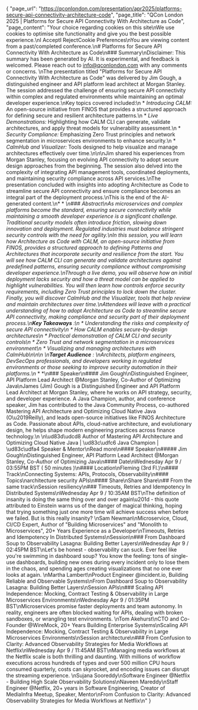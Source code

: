 {
    "page_url": "https://qconlondon.com/presentation/apr2025/platforms-secure-api-connectivity-architecture-code",
    "page_title": "QCon London 2025 | Platforms for Secure API Connectivity With Architecture as Code",
    "page_content": "Your choice regarding cookies on this site\nWe use cookies to optimise site functionality and give you the best possible experience.\nI AcceptI RejectCookie Preferences\nYou are viewing content from a past/completed conference.\n# Platforms for Secure API Connectivity With Architecture as Code\n### Summary\nDisclaimer: This summary has been generated by AI. It is experimental, and feedback is welcomed. Please reach out to info@qconlondon.com with any comments or concerns. \nThe presentation titled \"Platforms for Secure API Connectivity With Architecture as Code\" was delivered by Jim Gough, a distinguished engineer and API platform lead architect at Morgan Stanley. The session addressed the challenge of ensuring secure API connectivity within complex and regulated environments while maintaining an optimal developer experience.\nKey topics covered included:\n  * _Introducing CALM:_ An open-source initiative from FINOS that provides a structured approach for defining secure and resilient architecture patterns.\n  * _Live Demonstrations:_ Highlighting how CALM CLI can generate, validate architectures, and apply threat models for vulnerability assessment.\n  * _Security Compliance:_ Emphasizing Zero Trust principles and network segmentation in microservices environments to enhance security.\n  * _CalmHub and Visualizer:_ Tools designed to help visualize and manage architectures effectively over time.\n\n\nJim shared his experiences from Morgan Stanley, focusing on evolving API connectivity to adopt secure design approaches from the beginning. The session also delved into the complexity of integrating API management tools, coordinated deployments, and maintaining security compliance across API services.\nThe presentation concluded with insights into adopting Architecture as Code to streamline secure API connectivity and ensure compliance becomes an integral part of the deployment process.\nThis is the end of the AI-generated content.\n* * *\n### Abstract\nAs microservices and complex platforms become the standard, ensuring secure connectivity while maintaining a smooth developer experience is a significant challenge. Traditional security models often introduce friction, slowing down innovation and deployment. Regulated industries must balance stringent security controls with the need for agility.\nIn this session, you will learn how Architecture as Code with CALM, an open-source initiative from FINOS, provides a structured approach to defining Patterns and Architectures that incorporate security and resilience from the start. You will see how CALM CLI can generate and validate architectures against predefined patterns, ensuring security compliance without compromising developer experience.\nThrough a live demo, you will observe how an initial deployment lacks security and how a threat model can be applied to highlight vulnerabilities. You will then learn how controls enforce security requirements, including Zero Trust principles to lock down the cluster. Finally, you will discover CalmHub and the Visualizer, tools that help review and maintain architectures over time.\nAttendees will leave with a practical understanding of how to adopt Architecture as Code to streamline secure API connectivity, making compliance and security part of their deployment process.\n**Key Takeaways** :\n  * Understanding the risks and complexity of secure API connectivity\n  * How CALM enables secure-by-design architectures\n  * Practical demonstration of CALM CLI and security controls\n  * Zero Trust and network segmentation in a microservices environment\n  * Visualizing and managing architectures with CalmHub\n\n\n  \n**Target Audience** :   \nArchitects, platform engineers, DevSecOps professionals, and developers working in regulated environments or those seeking to improve security automation in their platforms.\n* * *\n### Speaker\n#### Jim Gough\nDistinguished Engineer, API Platform Lead Architect @Morgan Stanley, Co-Author of Optimizing Java\nJames (Jim) Gough is a Distinguished Engineer and API Platform Lead Architect at Morgan Stanley, where he works on API strategy, security, and developer experience. A Java Champion, author, and conference speaker, Jim has contributed to the Java Community Process, co-authored Mastering API Architecture and Optimizing Cloud Native Java (O\u2019Reilly), and leads open-source initiatives like FINOS Architecture as Code. Passionate about APIs, cloud-native architecture, and evolutionary design, he helps shape modern engineering practices across finance technology.\n  \n\ud83d\udcd8 Author of Mastering API Architecture and Optimizing Cloud Native Java | \ud83c\udfc6 Java Champion | \ud83c\udfa4 Speaker & Mentor\nRead more\n#### Speaker\n##### Jim Gough\nDistinguished Engineer, API Platform Lead Architect @Morgan Stanley, Co-Author of Optimizing Java\n#### Date\nWednesday Apr 9 / 03:55PM BST ( 50 minutes )\n#### Location\nFleming (3rd Fl.)\n#### Track\nConnecting Systems: APIs, Protocols, Observability\n#### Topics\narchitecture security APIs\n#### Share\nShare Share\n## From the same track\nSession resiliency\n### Timeouts, Retries and Idempotency In Distributed Systems\nWednesday Apr 9 / 10:35AM BST\nThe definition of insanity is doing the same thing over and over again\u201d - this quote attributed to Einstein warns us of the danger of magical thinking, hoping that trying something just one more time will achieve success when before we failed. But is this really insanity? \nSam Newman\nMicroservice, Cloud, CI/CD Expert, Author of \"Building Microservices\" and \"Monolith to Microservices\", 20+ Years Experience as a Developer\nTimeouts, Retries and Idempotency In Distributed Systems\nSession\n### From Dashboard Soup to Observability Lasagna: Building Better Layers\nWednesday Apr 9 / 02:45PM BST\nLet's be honest - observability can suck. Ever feel like you're swimming in dashboard soup? You know the feeling: tons of single-use dashboards, building new ones during every incident only to lose them in the chaos, and spending ages creating visualizations that no one ever looks at again. \nMartha Lambert\nProduct Engineer @incident.io, Building Reliable and Observable Systems\nFrom Dashboard Soup to Observability Lasagna: Building Better Layers\nSession APIs\n### Scaling API Independence: Mocking, Contract Testing & Observability in Large Microservices Environments\nWednesday Apr 9 / 01:35PM BST\nMicroservices promise faster deployments and team autonomy. In reality, engineers are often blocked waiting for APIs, dealing with broken sandboxes, or wrangling test environments. \nTom Akehurst\nCTO and Co-Founder @WireMock, 20+ Years Building Enterprise Systems\nScaling API Independence: Mocking, Contract Testing & Observability in Large Microservices Environments\nSession architecture\n### From Confusion to Clarity: Advanced Observability Strategies for Media Workflows at Netflix\nWednesday Apr 9 / 11:45AM BST\nManaging media workflows at the Netflix scale is both thrilling and daunting. With millions of workflow executions across hundreds of types and over 500 million CPU hours consumed quarterly, costs can skyrocket, and encoding issues can disrupt the streaming experience. \nSujana Sooreddy\nSoftware Engineer @Netflix - Building High Scale Observability Solutions\nNaveen Mareddy\nStaff Engineer @Netflix, 20+ years in Software Engineering, Creator of MediaInfra Meetup, Speaker, Mentor\nFrom Confusion to Clarity: Advanced Observability Strategies for Media Workflows at Netflix\n"
}